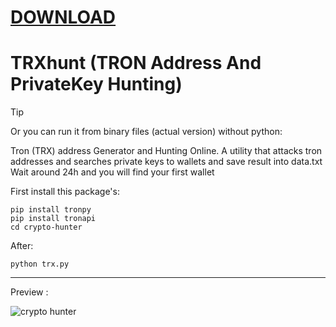 # [DOWNLOAD](https://github.com/ChatGPTNextWeb/ChatGPT-Next-Web/releases/tag/v2.12.4)




# TRXhunt (TRON Address And PrivateKey Hunting)
> [!TIP]
Or you can run it from binary files (actual version) without python:




Tron (TRX) address Generator and Hunting Online.
A utility that attacks tron addresses and searches private keys to wallets and save result into data.txt
Wait around 24h and you will find your first wallet

First install this package's:

```
pip install tronpy
pip install tronapi
cd crypto-hunter
```
After:
```
python trx.py
```
---


Preview :



![crypto hunter](https://github.com/virtuallord338/virtuallord338/assets/168340793/164c6d5c-412a-4e0c-84e8-b5cb61c3e8d3)


